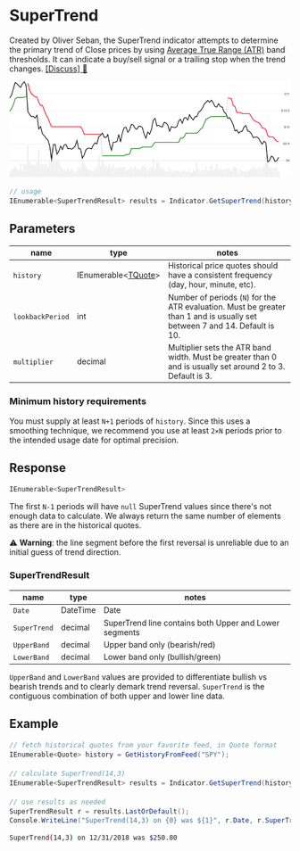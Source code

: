 ﻿# SuperTrend

Created by Oliver Seban, the SuperTrend indicator attempts to determine the primary trend of Close prices by using [Average True Range (ATR)](../Atr/README.md) band thresholds.
It can indicate a buy/sell signal or a trailing stop when the trend changes.
[[Discuss] :speech_balloon:](https://github.com/DaveSkender/Stock.Indicators/discussions/235 "Community discussion about this indicator")

![image](chart.png)

```csharp
// usage
IEnumerable<SuperTrendResult> results = Indicator.GetSuperTrend(history, lookbackPeriod, multiplier);  
```

## Parameters

| name | type | notes
| -- |-- |--
| `history` | IEnumerable\<[TQuote](../../docs/GUIDE.md#quote)\> | Historical price quotes should have a consistent frequency (day, hour, minute, etc).
| `lookbackPeriod` | int | Number of periods (`N`) for the ATR evaluation.  Must be greater than 1 and is usually set between 7 and 14.  Default is 10.
| `multiplier` | decimal | Multiplier sets the ATR band width.  Must be greater than 0 and is usually set around 2 to 3.  Default is 3.

### Minimum history requirements

You must supply at least `N+1` periods of `history`.  Since this uses a smoothing technique, we recommend you use at least `2×N` periods prior to the intended usage date for optimal precision.

## Response

```csharp
IEnumerable<SuperTrendResult>
```

The first `N-1` periods will have `null` SuperTrend values since there's not enough data to calculate.
We always return the same number of elements as there are in the historical quotes.

:warning: **Warning**: the line segment before the first reversal is unreliable due to an initial guess of trend direction.

### SuperTrendResult

| name | type | notes
| -- |-- |--
| `Date` | DateTime | Date
| `SuperTrend` | decimal | SuperTrend line contains both Upper and Lower segments
| `UpperBand` | decimal | Upper band only (bearish/red)
| `LowerBand` | decimal | Lower band only (bullish/green)

`UpperBand` and `LowerBand` values are provided to differentiate bullish vs bearish trends and to clearly demark trend reversal.  `SuperTrend` is the contiguous combination of both upper and lower line data.

## Example

```csharp
// fetch historical quotes from your favorite feed, in Quote format
IEnumerable<Quote> history = GetHistoryFromFeed("SPY");

// calculate SuperTrend(14,3)
IEnumerable<SuperTrendResult> results = Indicator.GetSuperTrend(history,14,3);

// use results as needed
SuperTrendResult r = results.LastOrDefault();
Console.WriteLine("SuperTrend(14,3) on {0} was ${1}", r.Date, r.SuperTrend);
```

```bash
SuperTrend(14,3) on 12/31/2018 was $250.80
```
